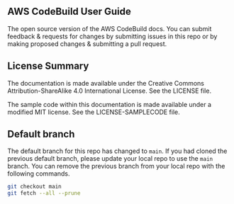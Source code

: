 ## AWS CodeBuild User Guide

The open source version of the AWS CodeBuild docs. You can submit feedback & requests for changes by submitting issues in this repo or by making proposed changes & submitting a pull request.

## License Summary

The documentation is made available under the Creative Commons Attribution-ShareAlike 4.0 International License. See the LICENSE file.

The sample code within this documentation is made available under a modified MIT license. See the LICENSE-SAMPLECODE file.

## Default branch
The default branch for this repo has changed to `main`. If you had cloned the previous default branch, please update your local repo to use the `main` branch. You can remove the previous branch from your local repo with the following commands.
```bash
git checkout main
git fetch --all --prune
```